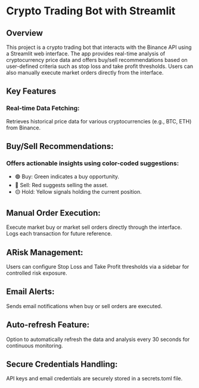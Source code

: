 # Crypto Trading Bot with Streamlit
## Overview
This project is a crypto trading bot that interacts with the Binance API using a Streamlit web interface. The app provides real-time analysis of cryptocurrency price data and offers buy/sell recommendations based on user-defined criteria such as stop loss and take profit thresholds. Users can also manually execute market orders directly from the interface.

## Key Features
### Real-time Data Fetching:
Retrieves historical price data for various cryptocurrencies (e.g., BTC, ETH) from Binance.

## Buy/Sell Recommendations:
### Offers actionable insights using color-coded suggestions:
 - 🟢 Buy: Green indicates a buy opportunity.
 - 🔴 Sell: Red suggests selling the asset.
 - 🟡 Hold: Yellow signals holding the current position.
  
## Manual Order Execution:
Execute market buy or market sell orders directly through the interface.
Logs each transaction for future reference.

## ARisk Management:
Users can configure Stop Loss and Take Profit thresholds via a sidebar for controlled risk exposure.

## Email Alerts:
Sends email notifications when buy or sell orders are executed.

## Auto-refresh Feature:
Option to automatically refresh the data and analysis every 30 seconds for continuous monitoring.

## Secure Credentials Handling:
API keys and email credentials are securely stored in a secrets.toml file.
